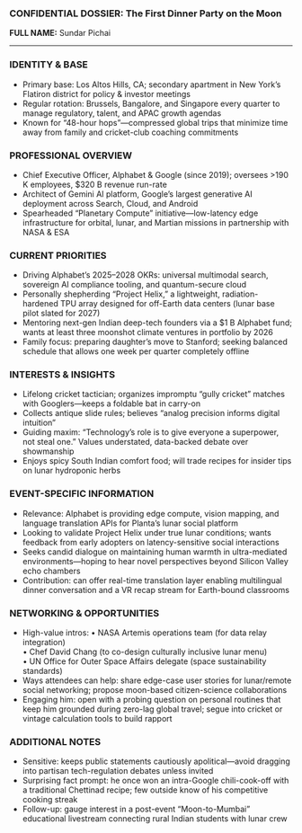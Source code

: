 ### CONFIDENTIAL DOSSIER: The First Dinner Party on the Moon

**FULL NAME:** Sundar Pichai

---
### IDENTITY & BASE
- Primary base: Los Altos Hills, CA; secondary apartment in New York’s Flatiron district for policy & investor meetings
- Regular rotation: Brussels, Bangalore, and Singapore every quarter to manage regulatory, talent, and APAC growth agendas
- Known for “48-hour hops”—compressed global trips that minimize time away from family and cricket-club coaching commitments

### PROFESSIONAL OVERVIEW
- Chief Executive Officer, Alphabet & Google (since 2019); oversees >190 K employees, $320 B revenue run-rate
- Architect of Gemini AI platform, Google’s largest generative AI deployment across Search, Cloud, and Android
- Spearheaded “Planetary Compute” initiative—low-latency edge infrastructure for orbital, lunar, and Martian missions in partnership with NASA & ESA

### CURRENT PRIORITIES
- Driving Alphabet’s 2025–2028 OKRs: universal multimodal search, sovereign AI compliance tooling, and quantum-secure cloud
- Personally shepherding “Project Helix,” a lightweight, radiation-hardened TPU array designed for off-Earth data centers (lunar base pilot slated for 2027)
- Mentoring next-gen Indian deep-tech founders via a $1 B Alphabet fund; wants at least three moonshot climate ventures in portfolio by 2026
- Family focus: preparing daughter’s move to Stanford; seeking balanced schedule that allows one week per quarter completely offline

### INTERESTS & INSIGHTS
- Lifelong cricket tactician; organizes impromptu “gully cricket” matches with Googlers—keeps a foldable bat in carry-on
- Collects antique slide rules; believes “analog precision informs digital intuition”
- Guiding maxim: “Technology’s role is to give everyone a superpower, not steal one.” Values understated, data-backed debate over showmanship
- Enjoys spicy South Indian comfort food; will trade recipes for insider tips on lunar hydroponic herbs

### EVENT-SPECIFIC INFORMATION
- Relevance: Alphabet is providing edge compute, vision mapping, and language translation APIs for Planta’s lunar social platform
- Looking to validate Project Helix under true lunar conditions; wants feedback from early adopters on latency-sensitive social interactions
- Seeks candid dialogue on maintaining human warmth in ultra-mediated environments—hoping to hear novel perspectives beyond Silicon Valley echo chambers
- Contribution: can offer real-time translation layer enabling multilingual dinner conversation and a VR recap stream for Earth-bound classrooms

### NETWORKING & OPPORTUNITIES
- High-value intros: 
  • NASA Artemis operations team (for data relay integration)  
  • Chef David Chang (to co-design culturally inclusive lunar menu)  
  • UN Office for Outer Space Affairs delegate (space sustainability standards)
- Ways attendees can help: share edge-case user stories for lunar/remote social networking; propose moon-based citizen-science collaborations
- Engaging him: open with a probing question on personal routines that keep him grounded during zero-lag global travel; segue into cricket or vintage calculation tools to build rapport

### ADDITIONAL NOTES
- Sensitive: keeps public statements cautiously apolitical—avoid dragging into partisan tech-regulation debates unless invited
- Surprising fact prompt: he once won an intra-Google chili-cook-off with a traditional Chettinad recipe; few outside know of his competitive cooking streak
- Follow-up: gauge interest in a post-event “Moon-to-Mumbai” educational livestream connecting rural Indian students with lunar crew
